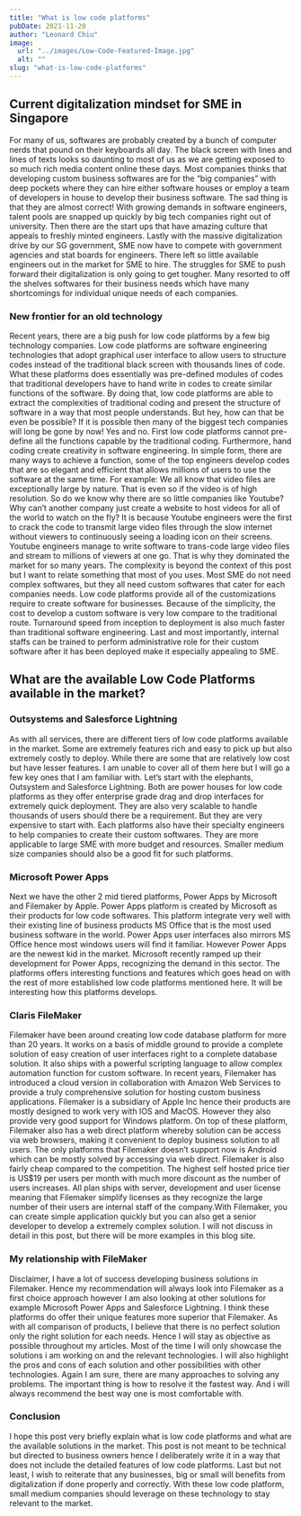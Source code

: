 ```yaml
---
title: "What is low code platforms"
pubDate: 2021-11-20
author: "Leonard Chiu"
image:
  url: "../images/Low-Code-Featured-Image.jpg"
  alt: ""
slug: "what-is-low-code-platforms"
---
```


## Current digitalization mindset for SME in Singapore

For many of us, softwares are probably created by a bunch of computer nerds that pound on their keyboards all day. The black screen with lines and lines of texts looks so daunting to most of us as we are getting exposed to so much rich media content online these days. Most companies thinks that developing custom business softwares are for the “big companies” with deep pockets where they can hire either software houses or employ a team of developers in house to develop their business software. The sad thing is that they are almost correct! With growing demands in software engineers, talent pools are snapped up quickly by big tech companies right out of university. Then there are the start ups that have amazing culture that appeals to freshly minted engineers. Lastly with the massive digitalization drive by our SG government, SME now have to compete with government agencies and stat boards for engineers. There left so little available engineers out in the market for SME to hire. The struggles for SME to push forward their digitalization is only going to get tougher. Many resorted to off the shelves softwares for their business needs which have many shortcomings for individual unique needs of each companies.

### New frontier for an old technology

Recent years, there are a big push for low code platforms by a few big technology companies. Low code platforms are software engineering technologies that adopt graphical user interface to allow users to structure codes instead of the traditional black screen with thousands lines of code. What these platforms does essentially was pre-defined modules of codes that traditional developers have to hand write in codes to create similar functions of the software. By doing that, low code platforms are able to extract the complexities of traditional coding and present the structure of software in a way that most people understands. But hey, how can that be even be possible? If it is possible then many of the biggest tech companies will long be gone by now! Yes and no. First low code platforms cannot pre-define all the functions capable by the traditional coding. Furthermore, hand coding create creativity in software engineering. In simple form, there are many ways to achieve a function, some of the top engineers develop codes that are so elegant and efficient that allows millions of users to use the software at the same time. For example: We all know that video files are exceptionally large by nature. That is even so if the video is of high resolution. So do we know why there are so little companies like Youtube? Why can’t another company just create a website to host videos for all of the world to watch on the fly? It is because Youtube engineers were the first to crack the code to transmit large video files through the slow internet without viewers to continuously seeing a loading icon on their screens. Youtube engineers manage to write software to trans-code large video files and stream to millions of viewers at one go. That is why they dominated the market for so many years. The complexity is beyond the context of this post but I want to relate something that most of you uses. Most SME do not need complex softwares, but they all need custom softwares that cater for each companies needs. Low code platforms provide all of the customizations require to create software for businesses. Because of the simplicity, the cost to develop a custom software is very low compare to the traditional route. Turnaround speed from inception to deployment is also much faster than traditional software engineering. Last and most importantly, internal staffs can be trained to perform administrative role for their custom software after it has been deployed make it especially appealing to SME.

## What are the available Low Code Platforms available in the market?

### Outsystems and Salesforce Lightning

As with all services, there are different tiers of low code platforms available in the market. Some are extremely features rich and easy to pick up but also extremely costly to deploy. While there are some that are relatively low cost but have lesser features. I am unable to cover all of them here but I will go a few key ones that I am familiar with. Let’s start with the elephants, Outsystem and Salesforce Lightning. Both are power houses for low code platforms as they offer enterprise grade drag and drop interfaces for extremely quick deployment. They are also very scalable to handle thousands of users should there be a requirement. But they are very expensive to start with. Each platforms also have their specialty engineers to help companies to create their custom softwares. They are more applicable to large SME with more budget and resources. Smaller medium size companies should also be a good fit for such platforms.

### Microsoft Power Apps

Next we have the other 2 mid tiered platforms, Power Apps by Microsoft and Filemaker by Apple. Power Apps platform is created by Microsoft as their products for low code softwares. This platform integrate very well with their existing line of business products MS Office that is the most used business software in the world. Power Apps user interfaces also mirrors MS Office hence most windows users will find it familiar. However Power Apps are the newest kid in the market. Microsoft recently ramped up their development for Power Apps, recognizing the demand in this sector. The platforms offers interesting functions and features which goes head on with the rest of more established low code platforms mentioned here. It will be interesting how this platforms develops.

### Claris FileMaker

Filemaker have been around creating low code database platform for more than 20 years. It works on a basis of middle ground to provide a complete solution of easy creation of user interfaces right to a complete database solution. It also ships with a powerful scripting language to allow complex automation function for custom software. In recent years, Filemaker has introduced a cloud version in collaboration with Amazon Web Services to provide a truly comprehensive solution for hosting custom business applications. Filemaker is a subsidiary of Apple Inc hence their products are mostly designed to work very with IOS and MacOS. However they also provide very good support for Windows platform. On top of these platform, Filemaker also has a web direct platform whereby solution can be access via web browsers, making it convenient to deploy business solution to all users. The only platforms that Filemaker doesn’t support now is Android which can be mostly solved by accessing via web direct. Filemaker is also fairly cheap compared to the competition. The highest self hosted price tier is US$19 per users per month with much more discount as the number of users increases. All plan ships with server, development and user license meaning that Filemaker simplify licenses as they recognize the large number of their users are internal staff of the company.With Filemaker, you can create simple application quickly but you can also get a senior developer to develop a extremely complex solution. I will not discuss in detail in this post, but there will be more examples in this blog site.

### My relationship with FileMaker

Disclaimer, I have a lot of success developing business solutions in Filemaker. Hence my recommendation will always look into Filemaker as a first choice approach however I am also looking at other solutions for example Microsoft Power Apps and Salesforce Lightning. I think these platforms do offer their unique features more superior that Filemaker. As with all comparison of products, I believe that there is no perfect solution only the right solution for each needs. Hence I will stay as objective as possible throughout my articles. Most of the time I will only showcase the solutions i am working on and the relevant technologies. I will also highlight the pros and cons of each solution and other possibilities with other technologies. Again I am sure, there are many approaches to solving any problems. The important thing is how to resolve it the fastest way. And i will always recommend the best way one is most comfortable with.

### Conclusion

I hope this post very briefly explain what is low code platforms and what are the available solutions in the market. This post is not meant to be technical but directed to business owners hence I deliberately write it in a way that does not include the detailed features of low code platforms. Last but not least, I wish to reiterate that any businesses, big or small will benefits from digitalization if done properly and correctly. With these low code platform, small medium companies should leverage on these technology to stay relevant to the market.‍

